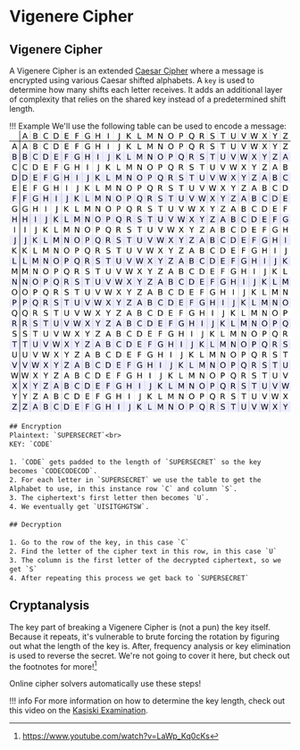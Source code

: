 # Vigenere Cipher

## Vigenere Cipher
A Vigenere Cipher is an extended [Caesar Cipher](./what-is-caesar-cipher-rot-13.md) where a message is encrypted using various Caesar shifted alphabets. A `key` is used to determine how many shifts each letter receives. It adds an additional layer of complexity that relies on the shared
key instead of a predetermined shift length.

!!! Example
    We'll use the following table can be used to encode a message:
    ![Vigenere Square](images/vigenere-square.png)

    ## Encryption
    Plaintext: `SUPERSECRET`<br>
    KEY: `CODE`

    1. `CODE` gets padded to the length of `SUPERSECRET` so the key becomes `CODECODECOD`.
    2. For each letter in `SUPERSECRET` we use the table to get the Alphabet to use, in this instance row `C` and column `S`.
    3. The ciphertext's first letter then becomes `U`.
    4. We eventually get `UISITGHGTSW`.

    ## Decryption

    1. Go to the row of the key, in this case `C` 
    2. Find the letter of the cipher text in this row, in this case `U`
    3. The column is the first letter of the decrypted ciphertext, so we get `S`
    4. After repeating this process we get back to `SUPERSECRET`

## Cryptanalysis
The key part of breaking a Vigenere Cipher is (not a pun) the key itself. Because it repeats, it's vulnerable to brute forcing the rotation by figuring out what the length of the key is. After, frequency analysis or key elimination is used to reverse the secret. We're not going to cover it here, but check out the footnotes for more![^2]

Online cipher solvers automatically use these steps!

!!! info
    For more information on how to determine the key length, check out this video on the [Kasiski Examination](https://www.youtube.com/watch?v=asRbswE2hFY).


[^1]:https://en.wikipedia.org/wiki/Vigen%C3%A8re_cipher#Cryptanalysis
[^2]:https://www.youtube.com/watch?v=LaWp_Kq0cKs